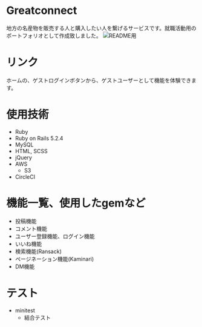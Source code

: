 # Greatconnect

地方の名産物を販売する人と購入したい人を繋げるサービスです。就職活動用のポートフォリオとして作成致しました。
![README用](https://user-images.githubusercontent.com/57837112/74327775-15a6a300-4dd0-11ea-9c3c-f53c4caef7c8.jpg)

# リンク

ホームの、ゲストログインボタンから、ゲストユーザーとして機能を体験できます。

# 使用技術

- Ruby 
- Ruby on Rails 5.2.4
- MySQL
- HTML, SCSS
- jQuery
- AWS 
  - S3
- CircleCI

# 機能一覧、使用したgemなど

- 投稿機能
- コメント機能
- ユーザー登録機能、ログイン機能
- いいね機能
- 検索機能(Ransack)
- ページネーション機能(Kaminari)
- DM機能

# テスト

- minitest
  - 結合テスト


